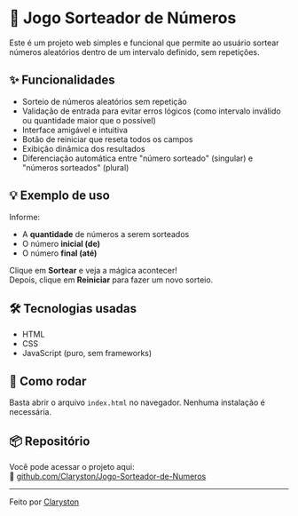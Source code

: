 # 🎲 Jogo Sorteador de Números

Este é um projeto web simples e funcional que permite ao usuário sortear números aleatórios dentro de um intervalo definido, sem repetições.

## ✨ Funcionalidades

- Sorteio de números aleatórios sem repetição
- Validação de entrada para evitar erros lógicos (como intervalo inválido ou quantidade maior que o possível)
- Interface amigável e intuitiva
- Botão de reiniciar que reseta todos os campos
- Exibição dinâmica dos resultados
- Diferenciação automática entre "número sorteado" (singular) e "números sorteados" (plural)

## 💡 Exemplo de uso

Informe:
- A **quantidade** de números a serem sorteados
- O número **inicial (de)**
- O número **final (até)**

Clique em **Sortear** e veja a mágica acontecer!  
Depois, clique em **Reiniciar** para fazer um novo sorteio.

## 🛠️ Tecnologias usadas

- HTML
- CSS
- JavaScript (puro, sem frameworks)

## 🚀 Como rodar

Basta abrir o arquivo `index.html` no navegador. Nenhuma instalação é necessária.

## 📦 Repositório

Você pode acessar o projeto aqui:  
🔗 [github.com/Claryston/Jogo-Sorteador-de-Numeros](https://github.com/Claryston/Jogo-Sorteador-de-Numeros)

---

Feito por [Claryston](https://github.com/Claryston)
